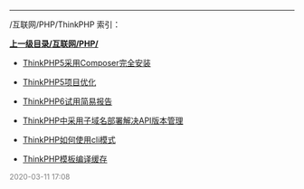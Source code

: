 
----

/互联网/PHP/ThinkPHP 索引：


**[上一级目录/互联网/PHP/](/互联网/PHP/)**

- [ThinkPHP5采用Composer完全安装](/互联网/PHP/ThinkPHP/ThinkPHP5采用Composer完全安装)

- [ThinkPHP5项目优化](/互联网/PHP/ThinkPHP/ThinkPHP5项目优化)

- [ThinkPHP6试用简易报告](/互联网/PHP/ThinkPHP/ThinkPHP6试用简易报告)

- [ThinkPHP中采用子域名部署解决API版本管理](/互联网/PHP/ThinkPHP/ThinkPHP中采用子域名部署解决API版本管理)

- [ThinkPHP如何使用cli模式](/互联网/PHP/ThinkPHP/ThinkPHP如何使用cli模式)

- [ThinkPHP模板编译缓存](/互联网/PHP/ThinkPHP/ThinkPHP模板编译缓存)


<font size=2 color='grey'> 2020-03-11 17:08 </font>